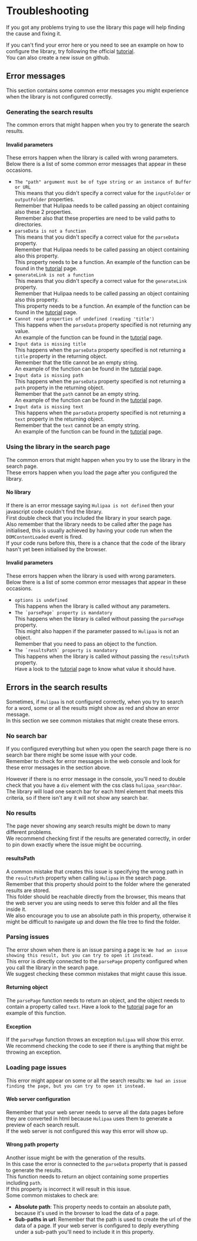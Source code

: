 # Troubleshooting
If you got any problems trying to use the library this page will help finding the cause and fixing it.

If you can't find your error here or you need to see an example on how to configure the library, try following the official [tutorial](tutorial.md).  
You can also create a new issue on github.

## Error messages
This section contains some common error messages you might experience when the library is not configured correctly.

### Generating the search results
The common errors that might happen when you try to generate the search results.

#### Invalid parameters
These errors happen when the library is called with wrong parameters.  
Below there is a list of some common error messages that appear in these occasions.

* `The "path" argument must be of type string or an instance of Buffer or URL`  
  This means that you didn't specify a correct value for the `inputFolder` or `outputFolder` properties.  
  Remember that Hulipaa needs to be called passing an object containing also these 2 properties.  
  Remember also that these properties are need to be valid paths to directories.
* `parseData is not a function`  
  This means that you didn't specify a correct value for the `parseData` property.  
  Remember that Hulipaa needs to be called passing an object containing also this property.  
  This property needs to be a function. An example of the function can be found in the [tutorial](tutorial.md) page.
* `generateLink is not a function`  
  This means that you didn't specify a correct value for the `generateLink` property.  
  Remember that Hulipaa needs to be called passing an object containing also this property.  
  This property needs to be a function. An example of the function can be found in the [tutorial](tutorial.md) page.
* `Cannot read properties of undefined (reading 'title')`  
  This happens when the `parseData` property specified is not returning any value.  
  An example of the function can be found in the [tutorial](tutorial.md) page.
* `Input data is missing title`  
  This happens when the `parseData` property specified is not returning a `title` property in the returning object.  
  Remember that the title cannot be an empty string.  
  An example of the function can be found in the [tutorial](tutorial.md) page.
* `Input data is missing path`  
  This happens when the `parseData` property specified is not returning a `path` property in the returning object.  
  Remember that the `path` cannot be an empty string.  
  An example of the function can be found in the [tutorial](tutorial.md) page.
* `Input data is missing text`  
  This happens when the `parseData` property specified is not returning a `text` property in the returning object.  
  Remember that the `text` cannot be an empty string.  
  An example of the function can be found in the [tutorial](tutorial.md) page.

### Using the library in the search page
The common errors that might happen when you try to use the library in the search page.  
These errors happen when you load the page after you configured the library.

#### No library
If there is an error message saying `Hulipaa is not defined` then your javascript code couldn't find the library.  
First double check that you included the library in your search page.  
Also remember that the library needs to be called after the page has initialised, this is usually achieved by having your code run when the `DOMContentLoaded` event is fired.  
If your code runs before this, there is a chance that the code of the library hasn't yet been initialised by the browser.

#### Invalid parameters
These errors happen when the library is used with wrong parameters.  
Below there is a list of some common error messages that appear in these occasions.

* `options is undefined`  
  This happens when the library is called without any parameters.  
* ``The `parsePage` property is mandatory``  
  This happens when the library is called without passing the `parsePage` property.  
  This might also happen if the parameter passed to `Hulipaa` is not an object.  
  Remember that you need to pass an object to the function.
* ``The `resultsPath` property is mandatory``  
  This happens when the library is called without passing the `resultsPath` property.  
  Have a look to the [tutorial](tutorial.md) page to know what value it should have.

## Errors in the search results
Sometimes, if `Hulipaa` is not configured correctly, when you try to search for a word, some or all the results might show as red and show an error message.  
In this section we see common mistakes that might create these errors.

### No search bar
If you configured everything but when you open the search page there is no search bar there might be some issue with your code.  
Remember to check for error messages in the web console and look for these error messages in the section above.

However if there is no error message in the console, you'll need to double check that you have a `div` element with the css class `hulipaa_searchbar`.  
The library will load one search bar for each html element that meets this criteria, so if there isn't any it will not show any search bar.

### No results
The page never showing any search results might be down to many different problems.  
We recommend checking first if the results are generated correctly, in order to pin down exactly where the issue might be occurring.

#### resultsPath
A common mistake that creates this issue is specifying the wrong path in the `resultsPath` property when calling `Hulipaa` in the search page.  
Remember that this property should point to the folder where the generated results are stored.  
This folder should be reachable directly from the browser, this means that the web server you are using needs to serve this folder and all the files inside it.  
We also encourage you to use an absolute path in this property, otherwise it might be difficult to navigate up and down the file tree to find the folder.

### Parsing issues
The error shown when there is an issue parsing a page is: 
`We had an issue showing this result, but you can try to open it instead.`  
This error is directly connected to the `parsePage` property configured when you call the library in the search page.  
We suggest checking these common mistakes that might cause this issue.

#### Returning object
The `parsePage` function needs to return an object, and the object needs to contain a property called `text`. Have a look to the [tutorial](tutorial.md) page for an example of this function.

#### Exception
If the `parsePage` function throws an exception `Hulipaa` will show this error.  
We recommend checking the code to see if there is anything that might be throwing an exception.

### Loading page issues
This error might appear on some or all the search results: `We had an issue finding the page, but you can try to open it instead.`  

#### Web server configuration
Remember that your web server needs to serve all the data pages before they are converted in html because `Hulipaa` uses them to generate a preview of each search result.  
If the web server is not configured this way this error will show up.

#### Wrong path property
Another issue might be with the generation of the results.  
In this case the error is connected to the `parseData` property that is passed to generate the results.  
This function needs to return an object containing some properties including `path`.  
If this property is incorrect it will result in this issue.  
Some common mistakes to check are:
* **Absolute path**: This property needs to contain an absolute path, because it's used in the browser to load the data of a page.
* **Sub-paths in url**: Remember that the path is used to create the url of the data of a page. If your web server is configured to deply everything under a sub-path you'll need to include it in this property.
